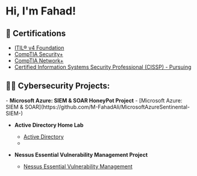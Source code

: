 <h1>Hi, I'm Fahad!</h1>
  


<h2>🥇 Certifications</h2>

- [ITIL® v4 Foundation]()
- [CompTIA Security+]()
- [CompTIA Network+]()
- [Certified Information Systems Security Professional (CISSP) - Pursuing]()
  
<h2>👨‍💻 Cybersecurity Projects:</h2>
- <b>Microsoft Azure: SIEM & SOAR HoneyPot Project</b>
  - [Microsoft Azure: SIEM & SOAR](https://github.com/M-FahadAli/MicrosoftAzureSentinental-SIEM-)
  
- <b>Active Directory Home Lab</b>

  - [Active Directory]()
  - 
- <b>Nessus Essential Vulnerability Management Project</b>

  - [Nessus Essential Vulnerability Management]()


